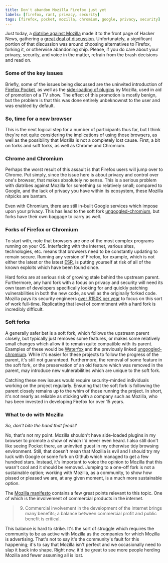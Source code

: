 ```yaml
---
title: Don't abandon Mozilla Firefox just yet
labels: [firefox, rant, privacy, security]
tags: [firefox, pocket, mozilla, chromium, google, privacy, security]
---
```


Just today, a [diatribe against
Mozilla](https://drewdevault.com/2017/12/16/Firefox-is-on-a-slippery-slope.html)
made it to the front page of Hacker News, gathering a [great deal of
discussion](https://news.ycombinator.com/item?id=15940144). Unfortunately, a
significant portion of that discussion was around choosing alternatives to
Firefox, forking it, or otherwise abandoning ship. Please, if you do care about
your privacy, security, and voice in the matter, refrain from the brash
decisions and read on.

### Some of the key issues
Briefly, some of the issues being discussed are the uninvited introduction of
[Firefox Pocket](https://getpocket.com/firefox/), as well as the [side-loading
of plugins](https://bugzilla.mozilla.org/show_bug.cgi?id=1424977) by Mozilla,
used in aid of promotion of a TV show. The effect of this promotion is mostly
benign, but the problem is that this was done entirely unbeknownst to the user
and was enabled by default.

### So, time for a new browser
This is the next logical step for a number of participants thus far, but I think
they're not quite considering the implications of using those browsers, as well
as the possibility that Mozilla is not a completely lost cause. First, a bit on
forks and soft forks, as well as Chrome and Chromium.

### Chrome and Chromium
Perhaps the worst result of this assault is that Firefox users will jump over to
Chrome. Put simply, since the issue here is about privacy and control over one's
browser, that makes absolutely no sense. This is a serious problem with
diatribes against Mozilla for something so relatively small; compared to Google,
and the lack of privacy you have within its ecosystem, these Mozilla nitpicks
are bantam.

Even with Chromium, there are still in-built Google services which impose upon
your privacy. This has lead to the soft fork
[ungoogled-chromium](https://github.com/Eloston/ungoogled-chromium), but forks
have their own baggage to carry as well.

### Forks of Firefox or Chromium
To start with, note that browsers are one of the most complex programs running
on your OS. Interfacing with the internet, various sites, technologies, etc.
means that browsers need to be constantly updating to remain secure. Running any
version of Firefox, for example, which is not either the latest or the latest
[ESR](https://www.mozilla.org/en-US/firefox/organizations/), is putting yourself
at risk of all of the known exploits which have been found since.

Hard forks are at serious risk of growing stale behind the upstream parent.
Furthermore, any hard fork with a focus on privacy and security will need its
own team of developers specifically looking for and quickly patching
vulnerabilities in both the new code, as well as the originally forked code.
Mozilla pays its security engineers [over $150K per
year](https://www.glassdoor.com/Salary/Mozilla-Security-Engineer-Salaries-E19129_D_KO8,25.htm)
to focus on this sort of work full-time. Replicating that level of commitment
with a hard fork is incredibly difficult.

### Soft forks
A generally safer bet is a soft fork, which follows the upstream parent closely,
but typically just removes some features, or makes some relatively small changes
which allow it to remain quite compatible with its parent. Examples of these
would be [Waterfox](https://www.waterfoxproject.org/) and the previously linked
[ungoogled-chromium](https://github.com/Eloston/ungoogled-chromium). While it's
easier for these projects to follow the progress of the parent, it's still not
guaranteed. Furthermore, the removal of some feature in the soft fork, or the
preservation of an old feature which was removed in the parent, may introduce
new vulnerabilities which are unique to the soft fork.

Catching these new issues would require security-minded individuals working on
the project regularly. Ensuring that the soft fork is following the parent
closely remains up to the whim of those running the project. In short, it's not
nearly as reliable as sticking with a company such as Mozilla, who has been
invested in developing Firefox for over 15 years.

### What to do with Mozilla
*So, don't bite the hand that feeds?*

No, that's not my point. Mozilla shouldn't have side-loaded plugins in my
browser to promote a show of which I'd never even heard. I also still don't like
seeing Pocket there, an uninvited guest in my otherwise tidy browsing
environment. Still, that doesn't mean that Mozilla is evil and I should try my
luck with Google or some fork on Github which managed to get a few hundred
stars. Instead, it's important to voice the opinion to Mozilla that this wasn't
cool and it should be removed. Jumping to a one-off fork is not a sustainable
option; working with Mozilla, as a community, to show how pissed or pleased we
are, at any given moment, is a much more sustainable option.

The [Mozilla
manifesto](https://www.mozilla.org/en-US/about/manifesto/details/) contains a
few great points relevant to this topic. One of which is the involvement of
commercial products in the internet.

> 9. Commercial involvement in the development of the Internet brings many benefits; a balance between commercial profit and public benefit is critical.

This balance is hard to strike. It's the sort of struggle which requires the
community to be as active with Mozilla as the companies for which Mozilla is
advertising. That's not to say it's the community's fault for this happening;
it's to say that Mozilla isn't perfect and we occasionally need to slap it back
into shape. Right now, it'd be great to see more people herding Mozilla and
fewer assuming all is lost.
